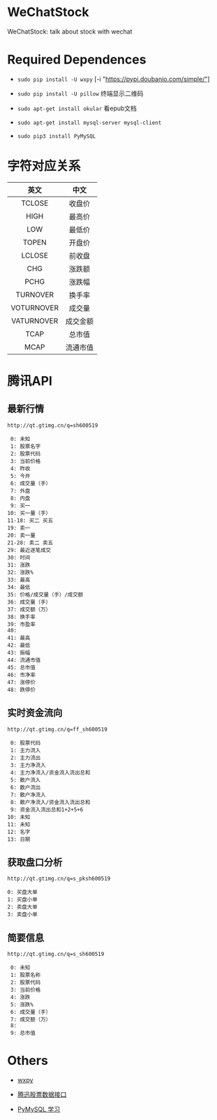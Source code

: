 # WeChatStock

WeChatStock: talk about stock with wechat


# Required Dependences

- `sudo pip install -U wxpy` [-i "https://pypi.doubanio.com/simple/"]

- `sudo pip install -U pillow` 终端显示二维码

- `sudo apt-get install okular` 看epub文档

- `sudo apt-get install mysql-server mysql-client`

- `sudo pip3 install PyMySQL`

# 字符对应关系

英文|中文
:----:|:--:
TCLOSE    |  收盘价
HIGH      |  最高价
LOW       |  最低价
TOPEN     |  开盘价
LCLOSE    |  前收盘
CHG       |  涨跌额
PCHG      |  涨跌幅
TURNOVER  |  换手率
VOTURNOVER|  成交量
VATURNOVER|  成交金额
TCAP      |  总市值
MCAP      |  流通市值

# 腾讯API

## 最新行情

`http://qt.gtimg.cn/q=sh600519`

```
 0: 未知
 1: 股票名字
 2: 股票代码
 3: 当前价格
 4: 昨收
 5: 今开
 6: 成交量（手）
 7: 外盘
 8: 内盘
 9: 买一
10: 买一量（手）
11-18: 买二 买五
19: 卖一
20: 卖一量
21-28: 卖二 卖五
29: 最近逐笔成交
30: 时间
31: 涨跌
32: 涨跌%
33: 最高
34: 最低
35: 价格/成交量（手）/成交额
36: 成交量（手）
37: 成交额（万）
38: 换手率
39: 市盈率
40: 
41: 最高
42: 最低
43: 振幅
44: 流通市值
45: 总市值
46: 市净率
47: 涨停价
48: 跌停价
```

## 实时资金流向

`http://qt.gtimg.cn/q=ff_sh600519`

```
 0: 股票代码
 1: 主力流入
 2: 主力流出
 3: 主力净流入
 4: 主力净流入/资金流入流出总和
 5: 散户流入
 6: 散户流出
 7: 散户净流入
 8: 散户净流入/资金流入流出总和
 9: 资金流入流出总和1+2+5+6
10: 未知
11: 未知
12: 名字
13: 日期
```

## 获取盘口分析

`http://qt.gtimg.cn/q=s_pksh600519`

```
0: 买盘大单
1: 买盘小单
2: 卖盘大单
3: 卖盘小单
```

## 简要信息

`http://qt.gtimg.cn/q=s_sh600519`

```
 0: 未知
 1: 股票名称
 2: 股票代码
 3: 当前价格
 4: 涨跌
 5: 涨跌%
 6: 成交量（手）
 7: 成交额（万）
 8: 
 9: 总市值
```

# Others

- [wxpy](https://wxpy.readthedocs.io/zh/latest/index.html)

- [腾迅股票数据接口](http://www.cnblogs.com/skating/p/6424342.html)

- [PyMySQL 学习](http://www.runoob.com/python3/python3-mysql.html)
